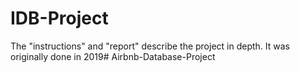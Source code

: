 # IDB-Project

The "instructions" and "report" describe the project in depth. It was originally done in 2019# Airbnb-Database-Project

